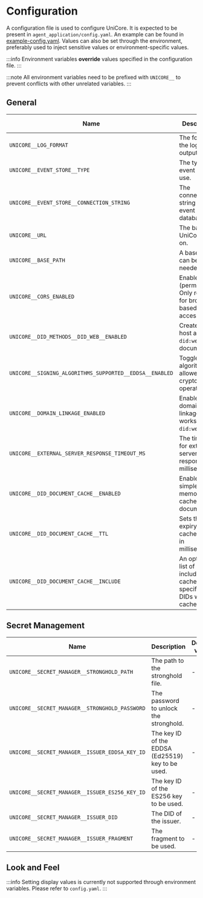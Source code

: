 # Configuration

A configuration file is used to configure UniCore. It is expected to be present in `agent_application/config.yaml`. An example can be found in [example-config.yaml](example-config.yaml). Values can also be set through the environment, preferably used to inject sensitive values or environment-specific values.

:::info
Environment variables **override** values specified in the configuration file.
:::

:::note
All environment variables need to be prefixed with `UNICORE__` to prevent conflicts with other unrelated variables.
:::

## General

| Name                                                    | Description                                                                                  | Default value | Accepted values                          |
| ------------------------------------------------------- | -------------------------------------------------------------------------------------------- | ------------- | ---------------------------------------- |
| `UNICORE__LOG_FORMAT`                                   | The format of the log output.                                                                | `json`        | `json`, `text`                           |
| `UNICORE__EVENT_STORE__TYPE`                            | The type of event store to use.                                                              | -             | `in_memory`, `postgres`                  |
| `UNICORE__EVENT_STORE__CONNECTION_STRING`               | The connection string for the event store database.                                          | -             | `postgresql://<user>:<pass>@<host>/<db>` |
| `UNICORE__URL`                                          | The base URL UniCore runs on.                                                                | -             | `https://my-domain.example.org`          |
| `UNICORE__BASE_PATH`                                    | A base path can be set if needed.                                                            | -             | string                                   |
| `UNICORE__CORS_ENABLED`                                 | Enable CORS (permissive). Only required for browser-based access.                            | `false`       | boolean                                  |
| `UNICORE__DID_METHODS__DID_WEB__ENABLED`                | Create and host a `did:web` DID document.                                                    | `false`       | boolean                                  |
| `UNICORE__SIGNING_ALGORITHMS_SUPPORTED__EDDSA__ENABLED` | Toggles the algorithm allowed for cryptographic operations.                                  | `true`        | boolean                                  |
| `UNICORE__DOMAIN_LINKAGE_ENABLED`                       | Enable domain linkage (only works with `did:web`).                                           | -             | boolean                                  |
| `UNICORE__EXTERNAL_SERVER_RESPONSE_TIMEOUT_MS`          | The timeout for external server responses (in milliseconds).                                 | `1000`        | integer                                  |
| `UNICORE__DID_DOCUMENT_CACHE__ENABLED`                  | Enables a simple in-memory cache for DID documents.                                          | `false`       | boolean                                  |
| `UNICORE__DID_DOCUMENT_CACHE__TTL`                      | Sets the expiry for cache entries in milliseconds.                                           | `5000`        | integer                                  |
| `UNICORE__DID_DOCUMENT_CACHE__INCLUDE`                  | An optional list of DIDs to include in the cache. If not specified, all DIDs will be cached. | -             | -                                        |

<!-- TODO: How to document all other DID methods? -->
<!-- TODO: VP_FORMATS -->
<!-- TODO: EVENT_PUBLISHERS: even configured through env vars? -->

## Secret Management

| Name                                           | Description                                       | Default value | Accepted values               |
| ---------------------------------------------- | ------------------------------------------------- | ------------- | ----------------------------- |
| `UNICORE__SECRET_MANAGER__STRONGHOLD_PATH`     | The path to the stronghold file.                  | -             | `/var/lib/unicore/stronghold` |
| `UNICORE__SECRET_MANAGER__STRONGHOLD_PASSWORD` | The password to unlock the stronghold.            | -             | -                             |
| `UNICORE__SECRET_MANAGER__ISSUER_EDDSA_KEY_ID` | The key ID of the EDDSA (Ed25519) key to be used. | -             | -                             |
| `UNICORE__SECRET_MANAGER__ISSUER_ES256_KEY_ID` | The key ID of the ES256 key to be used.           | -             | -                             |
| `UNICORE__SECRET_MANAGER__ISSUER_DID`          | The DID of the issuer.                            | -             | -                             |
| `UNICORE__SECRET_MANAGER__ISSUER_FRAGMENT`     | The fragment to be used.                          | -             | -                             |

## Look and Feel

:::info
Setting display values is currently not supported through environment variables. Please refer to `config.yaml`.
:::

<!-- TODO: DISPLAY_0_NAME: even configured through env vars? -->
